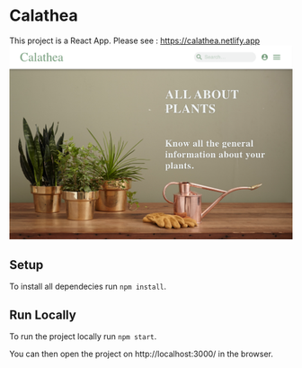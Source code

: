# Calathea
This project is a React App. Please see : https://calathea.netlify.app
![homepage](src/image/Readme.png)

## Setup
To install all dependecies run `npm install`.

## Run Locally
To run the project locally run `npm start`.

You can then open the project on http://localhost:3000/ in the browser.
